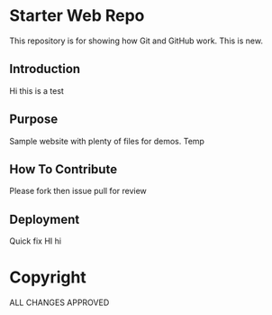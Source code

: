 # Starter Web Repo

This repository is for showing how Git and GitHub work. This is new.

## Introduction
Hi this is a test

## Purpose

Sample website with plenty of files for demos. Temp

## How To Contribute
Please fork then issue pull for review
## Deployment
Quick fix
HI hi
# Copyright

ALL CHANGES APPROVED